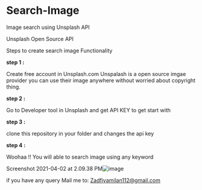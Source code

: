 # Search-Image
Image search using Unsplash API

Unsplash Open Source API


Steps to create search image Functionality

<b>step 1 :</b>

Create free account in Unsplash.com
Unspalash is a open source imgae provider you can use their image anywhere without worried about copyright thing.

<b>step 2 :</b>

Go to Developer tool in Unsplash and get API KEY to get start with

<b>step 3 :</b>

clone this repository in your folder
and changes the api key 

<b>step 4 :</b>

Woohaa !! 
You will able to search image using any keyword

Screenshot 2021-04-02 at 2.09.38 PM![image](https://user-images.githubusercontent.com/41838197/113399024-255ebd80-93bd-11eb-9983-e4136ef66dfa.png)


if you have any query
Mail me to: Zadfiyamilan112@gmail.com  
